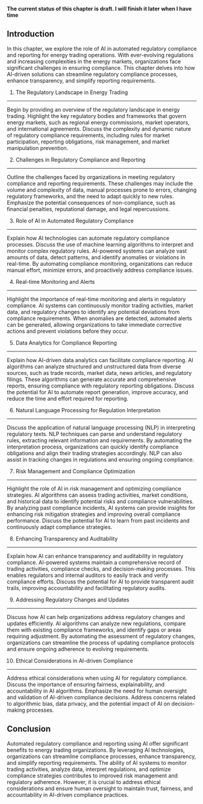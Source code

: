 **The current status of this chapter is draft. I will finish it later when I have time**

Introduction
------------

In this chapter, we explore the role of AI in automated regulatory compliance and reporting for energy trading operations. With ever-evolving regulations and increasing complexities in the energy markets, organizations face significant challenges in ensuring compliance. This chapter delves into how AI-driven solutions can streamline regulatory compliance processes, enhance transparency, and simplify reporting requirements.

1. The Regulatory Landscape in Energy Trading
---------------------------------------------

Begin by providing an overview of the regulatory landscape in energy trading. Highlight the key regulatory bodies and frameworks that govern energy markets, such as regional energy commissions, market operators, and international agreements. Discuss the complexity and dynamic nature of regulatory compliance requirements, including rules for market participation, reporting obligations, risk management, and market manipulation prevention.

2. Challenges in Regulatory Compliance and Reporting
----------------------------------------------------

Outline the challenges faced by organizations in meeting regulatory compliance and reporting requirements. These challenges may include the volume and complexity of data, manual processes prone to errors, changing regulatory frameworks, and the need to adapt quickly to new rules. Emphasize the potential consequences of non-compliance, such as financial penalties, reputational damage, and legal repercussions.

3. Role of AI in Automated Regulatory Compliance
------------------------------------------------

Explain how AI technologies can automate regulatory compliance processes. Discuss the use of machine learning algorithms to interpret and monitor complex regulatory rules. AI-powered systems can analyze vast amounts of data, detect patterns, and identify anomalies or violations in real-time. By automating compliance monitoring, organizations can reduce manual effort, minimize errors, and proactively address compliance issues.

4. Real-time Monitoring and Alerts
----------------------------------

Highlight the importance of real-time monitoring and alerts in regulatory compliance. AI systems can continuously monitor trading activities, market data, and regulatory changes to identify any potential deviations from compliance requirements. When anomalies are detected, automated alerts can be generated, allowing organizations to take immediate corrective actions and prevent violations before they occur.

5. Data Analytics for Compliance Reporting
------------------------------------------

Explain how AI-driven data analytics can facilitate compliance reporting. AI algorithms can analyze structured and unstructured data from diverse sources, such as trade records, market data, news articles, and regulatory filings. These algorithms can generate accurate and comprehensive reports, ensuring compliance with regulatory reporting obligations. Discuss the potential for AI to automate report generation, improve accuracy, and reduce the time and effort required for reporting.

6. Natural Language Processing for Regulation Interpretation
------------------------------------------------------------

Discuss the application of natural language processing (NLP) in interpreting regulatory texts. NLP techniques can parse and understand regulatory rules, extracting relevant information and requirements. By automating the interpretation process, organizations can quickly identify compliance obligations and align their trading strategies accordingly. NLP can also assist in tracking changes in regulations and ensuring ongoing compliance.

7. Risk Management and Compliance Optimization
----------------------------------------------

Highlight the role of AI in risk management and optimizing compliance strategies. AI algorithms can assess trading activities, market conditions, and historical data to identify potential risks and compliance vulnerabilities. By analyzing past compliance incidents, AI systems can provide insights for enhancing risk mitigation strategies and improving overall compliance performance. Discuss the potential for AI to learn from past incidents and continuously adapt compliance strategies.

8. Enhancing Transparency and Auditability
------------------------------------------

Explain how AI can enhance transparency and auditability in regulatory compliance. AI-powered systems maintain a comprehensive record of trading activities, compliance checks, and decision-making processes. This enables regulators and internal auditors to easily track and verify compliance efforts. Discuss the potential for AI to provide transparent audit trails, improving accountability and facilitating regulatory audits.

9. Addressing Regulatory Changes and Updates
--------------------------------------------

Discuss how AI can help organizations address regulatory changes and updates efficiently. AI algorithms can analyze new regulations, compare them with existing compliance frameworks, and identify gaps or areas requiring adjustment. By automating the assessment of regulatory changes, organizations can streamline the process of updating compliance protocols and ensure ongoing adherence to evolving requirements.

10. Ethical Considerations in AI-driven Compliance
--------------------------------------------------

Address ethical considerations when using AI for regulatory compliance. Discuss the importance of ensuring fairness, explainability, and accountability in AI algorithms. Emphasize the need for human oversight and validation of AI-driven compliance decisions. Address concerns related to algorithmic bias, data privacy, and the potential impact of AI on decision-making processes.

Conclusion
----------

Automated regulatory compliance and reporting using AI offer significant benefits to energy trading organizations. By leveraging AI technologies, organizations can streamline compliance processes, enhance transparency, and simplify reporting requirements. The ability of AI systems to monitor trading activities, analyze data, interpret regulations, and optimize compliance strategies contributes to improved risk management and regulatory adherence. However, it is crucial to address ethical considerations and ensure human oversight to maintain trust, fairness, and accountability in AI-driven compliance practices.
